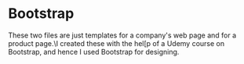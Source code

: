 # Bootstrap
These two files are just templates for a company's web page and for a product page.\I created these with the hel[p of a Udemy course on Bootstrap, and hence I used Bootstrap for designing.
